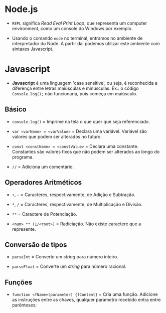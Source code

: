 # Node.js

- `REPL` significa *Read Eval Print Loop*, que representa um computer environment, como um console do Windows por exemplo. 

- Usando o comando `node` no terminal, entramos no ambiente de interpretador do Node. A partir daí podemos utilizar este ambiente com sintaxes Javascript.

# Javascript

- **Javascript** é uma linguagem 'case sensitive', ou seja, é reconhecida a diferença entre letras maiúsculas e minúsculas. Ex.: o código `Console.log();` não funcionaria, pois começa em maiúsculo.

## Básico

- `console.log()` = Imprime na tela o que quer que seja referenciado.

- `var <varName> = <varValue>` = Declara uma variável. Variável são valores que podem ser alterados no futuro.

- `const <constName> = <constValue>` = Declara uma constante. Constantes são valores fixos que não podem ser alterados ao longo do programa.

- `//` = Adiciona um comentário.

## Operadores Aritméticos

- `+`, `-` = Caracteres, respectivamente, de Adição e Subtração.

- `*`, `/` = Caracteres, respectivamente, de Multiplicação e Divisão.

- `**` = Caractere de Potenciação.

- `<num> ** (1/<root>)` = Radiciação. Não existe caractere que a represente.

## Conversão de tipos

- `parseInt` = Converte um *string* para número inteiro.

- `parseFloat` = Converte um *string* para número racional.

## Funções

- `function <fName>(parameter) {fContent}` = Cria uma função. Adicione as instruções entre as chaves, qualquer parametro recebido entra entre parênteses;